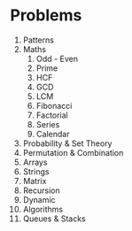 # Problems

1. Patterns  
2. Maths
   1. Odd - Even
   2. Prime
   3. HCF
   4. GCD
   5. LCM
   6. Fibonacci
   7. Factorial
   8. Series
   9. Calendar
3. Probability & Set Theory
4. Permutation & Combination
5. Arrays
6. Strings
7. Matrix
8. Recursion
9. Dynamic
10. Algorithms
11. Queues & Stacks


